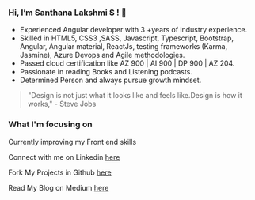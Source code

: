 ### Hi, I’m Santhana Lakshmi S ! 👋
 
 * Experienced Angular developer with 3 +years of industry experience.
 * Skilled in HTML5, CSS3 ,SASS, Javascript, Typescript, Bootstrap, Angular, Angular material, ReactJs,  testing frameworks (Karma, Jasmine), Azure Devops and Agile methodologies. 
 * Passed cloud certification like AZ 900 | AI 900 | DP 900 | AZ 204.
 * Passionate in reading Books and Listening podcasts.
 * Determined Person and always pursue growth mindset.



 > "Design is not just what it looks like and feels like.Design is how it works," - Steve Jobs
 ###

 
 ### What I'm focusing on 
 
 Currently improving my Front end skills
 
 Connect with me on Linkedin [here](https://www.linkedin.com/in/santhana-lakshmi-s-177782168/)
 
 Fork My Projects in Github [here](https://github.com/sansavvy)
 
 Read My Blog on Medium [here](	https://medium.com/@Sanlaksh04)
<!---
sansavvy/sansavvy is a ✨ special ✨ repository because its `README.md` (this file) appears on your GitHub profile.
You can click the Preview link to take a look at your changes.
--->

